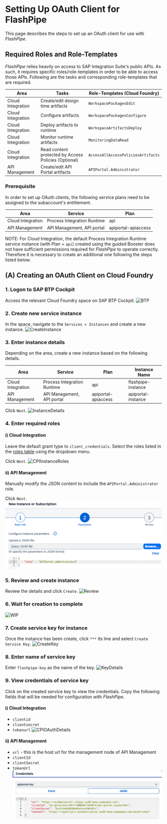 # Setting Up OAuth Client for FlashPipe
This page describes the steps to set up an OAuth client for use with _FlashPipe_.

## Required Roles and Role-Templates
_FlashPipe_ relies heavily on access to SAP Integration Suite's public APIs. As such, it requires specific roles/role-templates in order to be able to access those APIs. Following are the tasks and corresponding role-templates that are required.

| Area              | Tasks                                                | Role-Templates (Cloud Foundry)     |
|-------------------|------------------------------------------------------|------------------------------------|
| Cloud Integration | Create/edit design time artifacts                    | `WorkspacePackagesEdit`            |
| Cloud Integration | Configure artifacts                                  | `WorkspacePackagesConfigure`       |
| Cloud Integration | Deploy artifacts to runtime                          | `WorkspaceArtifactsDeploy`         |
| Cloud Integration | Monitor runtime artifacts                            | `MonitoringDataRead`               |
| Cloud Integration | Read content protected by Access Policies (Optional) | `AccessAllAccessPoliciesArtifacts` |
| API Management    | Create/edit API Portal artifacts                     | `APIPortal.Administrator`          |

### Prerequisite
In order to set up OAuth clients, the following service plans need to be assigned to the subaccount's entitlement.

| Area              | Service                     | Plan                |
|-------------------|-----------------------------|---------------------|
| Cloud Integration | Process Integration Runtime | api                 |
| API Management    | API Management, API portal  | apiportal-apiaccess |

NOTE: For Cloud Integration, the default Process Integration Runtime service instance (with Plan = `api`) created using the guided Booster does not have sufficient permissions required for _FlashPipe_ to operate correctly. Therefore it is necessary to create an additional one following the steps listed below.

## (A) Creating an OAuth Client on Cloud Foundry

### 1. Logon to SAP BTP Cockpit
Access the relevant Cloud Foundry space on SAP BTP Cockpit.
![BTP](images/oauth-client/cf/01_btp_cf_space.png)

### 2. Create new service instance
In the space, navigate to the `Services > Instances` and create a new instance.
![CreateInstance](images/oauth-client/cf/02_create_instance.png)

### 3. Enter instance details
Depending on the area, create a new instance based on the following details.

| Area              | Service                     | Plan                | Instance Name      |
|-------------------|-----------------------------|---------------------|--------------------|
| Cloud Integration | Process Integration Runtime | api                 | flashpipe-instance |
| API Management    | API Management, API portal  | apiportal-apiaccess | apiportal-instance |


Click `Next`.
![InstanceDetails](images/oauth-client/cf/03_instance_details.png)

### 4. Enter required roles

#### i) Cloud Integration
Leave the default grant type to `client_credentials`. Select the roles listed in the [roles table](#required-roles-and-role-templates) using the dropdown menu.

Click `Next`.
![CPIInstanceRoles](images/oauth-client/cf/04_instance_roles.png)

#### ii) API Management
Manually modify the JSON content to include the `APIPortal.Administrator` role.

Click `Next`.
![APIMInstanceRoles](images/oauth-client/cf/04_instance_apim_role.png)



### 5. Review and create instance
Review the details and click `Create`.
![Review](images/oauth-client/cf/05_instance_create.png)

### 6. Wait for creation to complete
![WIP](images/oauth-client/cf/06_instance_wip.png)

### 7. Create service key for instance
Once the instance has been create, click `***` its line and select `Create Service Key`. 
![CreateKey](images/oauth-client/cf/07_create_key.png)

### 8. Enter name of service key
Enter `flashpipe-key` as the name of the key.
![KeyDetails](images/oauth-client/cf/08_key_details.png)

### 9. View credentials of service key
Click on the created service key to view the credentials. Copy the following fields that will be needed for configuration with _FlashPipe_.

#### i) Cloud Integration
- `clientid`
- `clientsecret`
- `tokenurl`
![CPIOAuthDetails](images/oauth-client/cf/09_oauth_details.png)

#### ii) API Management
- `url` - this is the host url for the management node of API Management
- `clientId`
- `clientSecret`
- `tokenUrl`
![APIMOAuthDetails](images/oauth-client/cf/09_oauth_details_apim.png)

